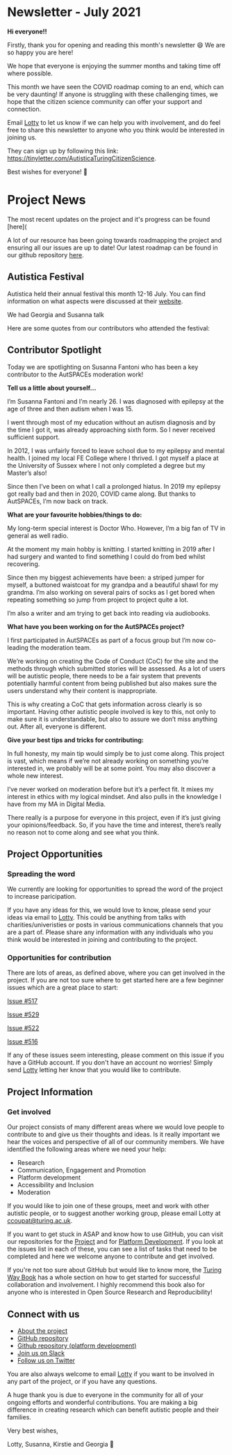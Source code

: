 # Newsletter - July 2021

**Hi everyone!!**

Firstly, thank you for opening and reading this month's newsletter 😄 We are so happy you are here!

We hope that everyone is enjoying the summer months and taking time off where possible. 

This month we have seen the COVID roadmap coming to an end, which can be very daunting! 
If anyone is struggling with these challenging times, we hope that the citizen science community can offer your support and connection.

Email [Lotty](mailto:ccoupat@turing.ac.uk) to let us know if we can help you with involvement, and do feel free to share this newsletter to anyone who you think would be interested in joining us.

They can sign up by following this link: https://tinyletter.com/AutisticaTuringCitizenScience.

Best wishes for everyone! 💮

# Project News

The most recent updates on the project and it's progress can be found [here](

A lot of our resource has been going towards roadmapping the project and ensuring all our issues are up to date! 
Our latest roadmap can be found in our github repository [here](https://github.com/alan-turing-institute/AutisticaCitizenScience/tree/master/project-management/project-roadmap).

## Autistica Festival 

Autistica held their annual festival this month 12-16 July. You can find information on what aspects were discussed at their [website](https://www.autistica.org.uk/get-involved/research-conference/research-festival-2021-programme). 

We had Georgia and Susanna talk 

Here are some quotes from our contributors who attended the festival: 

## Contributor Spotlight

Today we are spotlighting on Susanna Fantoni who has been a key contributor to the AutSPACEs moderation work! 

**Tell us a little about yourself...**

I’m Susanna Fantoni and I’m nearly 26. I was diagnosed with epilepsy at the age of three and then autism when I was 15.
 
I went through most of my education without an autism diagnosis and by the time I got it, was already approaching sixth form.
So I never received sufficient support.
 
In 2012, I was unfairly forced to leave school due to my epilepsy and mental health. 
I joined my local FE College where I thrived. I got myself a place at the University of Sussex where I not only completed a degree but my Master’s also!
 
Since then I’ve been on what I call a prolonged hiatus. In 2019 my epilepsy got really bad and then in 2020, COVID came along. 
But thanks to AutSPACEs, I’m now back on track.

**What are your favourite hobbies/things to do:**

My long-term special interest is Doctor Who. However, I’m a big fan of TV in general as well radio.
 
At the moment my main hobby is knitting. I started knitting in 2019 after I had surgery and wanted to find something I could do from bed whilst recovering.
 
Since then my biggest achievements have been: a striped jumper for myself, a buttoned waistcoat for my grandpa and a beautiful shawl for my grandma. I’m also working on several pairs of socks as I get bored when repeating something so jump from project to project quite a lot. 

I’m also a writer and am trying to get back into reading via audiobooks.

**What have you been working on for the AutSPACEs project?**

I first participated in AutSPACEs as part of a focus group but I’m now co-leading the moderation team. 
 
We’re working on creating the Code of Conduct (CoC) for the site and the methods through which submitted stories will be assessed. As a lot of users will be autistic people, there needs to be a fair system that prevents potentially harmful content from being published but also makes sure the users understand why their content is inappropriate. 
 
This is why creating a CoC that gets information across clearly is so important. Having other autistic people involved is key to this, not only to make sure it is understandable, but also to assure we don’t miss anything out. After all, everyone is different.

**Give your best tips and tricks for contributing:**

In full honesty, my main tip would simply be to just come along. This project is vast, which means if we’re not already working on something you’re interested in, we probably will be at some point. You may also discover a whole new interest.
 
I’ve never worked on moderation before but it’s a perfect fit. It mixes my interest in ethics with my logical mindset. And also pulls in the knowledge I have from my MA in Digital Media. 
 
There really is a purpose for everyone in this project, even if it’s just giving your opinions/feedback. So, if you have the time and interest, there’s really no reason not to come along and see what you think. 

## Project Opportunities

### Spreading the word

We currently are looking for opportunities to spread the word of the project to increase paricipation. 

If you have any ideas for this, we would love to know, please send your ideas via email to [Lotty](ccoupat@turing.ac.uk).
This could be anything from talks with charities/univeristies or posts in various communications channels that you are a part of. 
Please share any information with any individuals who you think would be interested in joining and contributing to the project.

### Opportunities for contribution

There are lots of areas, as defined above, where you can get involved in the project. 
If you are not too sure where to get started here are a few beginner issues which are a great place to start:

[Issue #517](https://github.com/alan-turing-institute/AutisticaCitizenScience/issues/517)

[Issue #529](https://github.com/alan-turing-institute/AutisticaCitizenScience/issues/529)

[Issue #522](https://github.com/alan-turing-institute/AutisticaCitizenScience/issues/522)

[Issue #516](https://github.com/alan-turing-institute/AutisticaCitizenScience/issues/516)

If any of these issues seem interesting, please comment on this issue if you have a GitHub account. 
If you don't have an account no worries! 
Simply send [Lotty](mailto:ccoupat@turing.ac.uk) letting her know that you would like to contribute. 

## Project Information

### Get involved

Our project consists of many different areas where we would love people to contribute to and give us their thoughts and ideas.
Is it really important we hear the voices and perspective of all of our community members. 
We have identified the following areas where we need your help:

*  Research
*  Communication, Engagement and Promotion
*  Platform development
*  Accessibility and Inclusion 
*  Moderation

If you would like to join one of these groups, meet and work with other autistic people, or to suggest another working group, please email Lotty at [ccoupat@turing.ac.uk](ccoupat@turing.ac.uk).

If you want to get stuck in ASAP and know how to use GitHub, you can visit our repositories for the [Project](https://github.com/alan-turing-institute/AutisticaCitizenScience) and for [Platform Development](https://github.com/alan-turing-institute/AutSPACEs). If you look at the issues list in each of these, you can see a list of tasks that need to be completed and here we welcome anyone to contribute and get involved. 

If you're not too sure about GitHub but would like to know more, the [Turing Way Book](https://the-turing-way.netlify.app/collaboration/github-novice.html) has a whole section on how to get started for successful collaboration and involvement.
I highly recommend this book also for anyone who is interested in Open Source Research and Reproducibility! 


## Connect with us

* [About the project](https://alan-turing-institute.github.io/AutisticaCitizenScience/)
* [GitHub repository](https://github.com/alan-turing-institute/AutisticaCitizenScience)
* [Github repository (platform development)](https://github.com/alan-turing-institute/AutSPACEs) 
* [Join us on Slack](https://slackin.openhumans.org/)
* [Follow us on Twitter](https://twitter.com/AutSpaces)

You are also always welcome to email [Lotty](mailto:ccoupat@turing.ac.uk) if you want to be involved in any part of the project, or if you have any questions.

A huge thank you is due to everyone in the community for all of your ongoing efforts and wonderful contributions. 
You are making a big difference in creating research which can benefit autistic people and their families.

Very best wishes,

Lotty, Susanna, Kirstie and Georgia 💮
